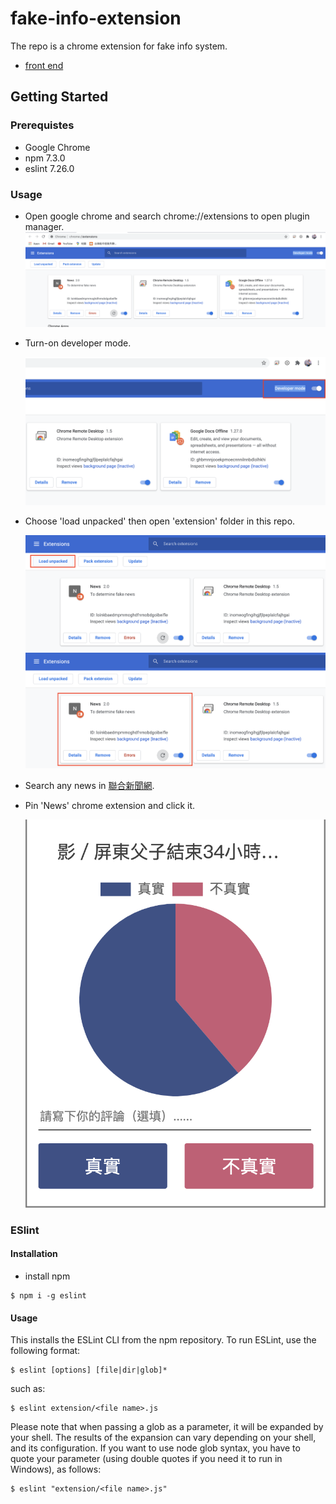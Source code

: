 # fake-info-extension
The repo is a chrome extension for fake info system.
* [front end](https://github.com/NCKU-CCS/fake-info-backend)
## Getting Started
### Prerequistes
* Google Chrome
* npm 7.3.0
* eslint 7.26.0
### Usage
* Open google chrome and search chrome://extensions to open plugin manager.
  <img src="./image/image2.png" alt="Editor" width="500">
* Turn-on developer mode.

  <img src="./image/image3.png" alt="Editor" width="500">
* Choose 'load unpacked' then open 'extension' folder in this repo.

  <img src="./image/image4.png" alt="Editor" width="500">
  <img src="./image/image5.png" alt="Editor" width="500">
* Search any news in [聯合新聞網](https://udn.com/news/index).
* Pin 'News' chrome extension and click it.

  <img src="./image/image7.png" alt="Editor" width="500">
### ESlint
#### Installation
* install npm
```
$ npm i -g eslint
```
#### Usage
This installs the ESLint CLI from the npm repository. To run ESLint, use the following format:
```
$ eslint [options] [file|dir|glob]*
```
such as:
```
$ eslint extension/<file name>.js
```
Please note that when passing a glob as a parameter, it will be expanded by your shell. The results of the expansion can vary depending on your shell, and its configuration. If you want to use node glob syntax, you have to quote your parameter (using double quotes if you need it to run in Windows), as follows:
```
$ eslint "extension/<file name>.js"
```
